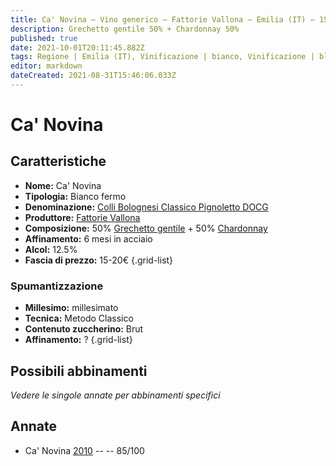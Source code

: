 ```yaml
---
title: Ca' Novina – Vino generico – Fattorie Vallona – Emilia (IT) – 15-20€ – 3★
description: Grechetto gentile 50% + Chardonnay 50%
published: true
date: 2021-10-01T20:11:45.882Z
tags: Regione | Emilia (IT), Vinificazione | bianco, Vinificazione | blend, Vinificazione | millesimato, Vinificazione | spumante, Vinificazione | metodo classico, Vinificazione | brut, Vitigni | Grechetto gentile, Vitigni | Chardonnay, Valutazioni | 3 stelle, Prezzi | 15-20€
editor: markdown
dateCreated: 2021-08-31T15:46:06.033Z
---
```


# Ca' Novina

## Caratteristiche
- **Nome:** Ca' Novina
- **Tipologia:** Bianco fermo
- **Denominazione:** [Colli Bolognesi Classico Pignoletto DOCG](/denominazioni/Italia/Emilia/DOCG/Colli-Bolognesi-Classico-Pignoletto)
- **Produttore:** [Fattorie Vallona](/produttori/Italia/Emilia/Fattorie-Vallona) 
- **Composizione:** 50% [Grechetto gentile](/vitigni/Italia/grechetto-gentile) + 50% [Chardonnay](/vitigni/Francia/chardonnay)
- **Affinamento:** 6 mesi in acciaio
- **Alcol:** 12.5%
- **Fascia di prezzo:** 15-20€
{.grid-list}

### Spumantizzazione
- **Millesimo:** millesimato
- **Tecnica:** Metodo Classico
- **Contenuto zuccherino:** Brut
- **Affinamento:** ?
{.grid-list}



## Possibili abbinamenti
*Vedere le singole annate per abbinamenti specifici*

## Annate
- Ca' Novina [2010](/vini/Italia/Emilia/Fattorie-Vallona/Ca-Novina/2010) -- <span class="star-3"></span> -- 85/100